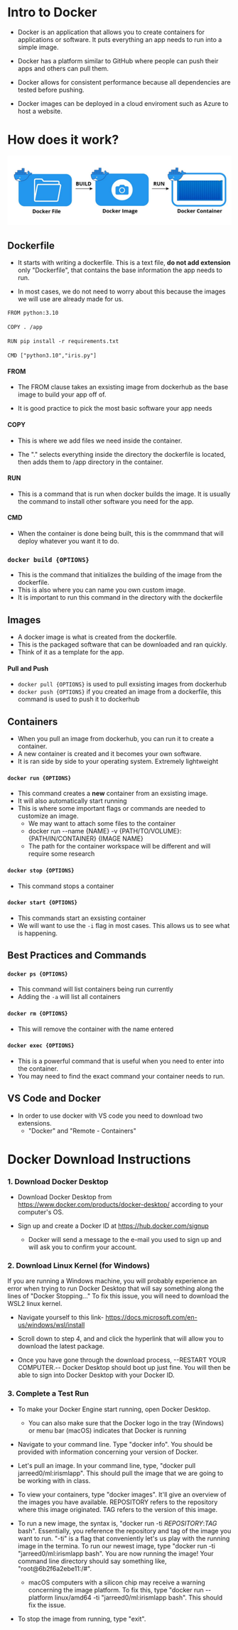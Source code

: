 # Intro to Docker
- Docker is an application that allows you to create containers for applications or software. It puts everything an app needs to run into a simple image.

- Docker has a platform similar to GitHub where people can push their apps and others can pull them.

- Docker allows for consistent performance because all dependencies are tested before pushing.

- Docker images can be deployed in a cloud enviroment such as Azure to host a website.

# How does it work?

![](res/image1.jpg)

## Dockerfile
- It starts with writing a dockerfile. This is a text file, __do not add extension__ only "Dockerfile", that contains the base information the app needs to run.

- In most cases, we do not need to worry about this because the images we will use are already made for us.

```
FROM python:3.10

COPY . /app

RUN pip install -r requirements.txt

CMD ["python3.10","iris.py"]
```

#### FROM
- The FROM clause takes an exsisting image from dockerhub as the base image to build your app off of.

- It is good practice to pick the most basic software your app needs

#### COPY
- This is where we add files we need inside the container. 

- The "." selects everything inside the directory the dockerfile is located, then adds them to /app directory in the container.

#### RUN
- This is a command that is run when docker builds the image. It is usually the command to install other software you need for the app.

#### CMD
- When the container is done being built, this is the commmand that will deploy whatever you want it to do.

### `docker build {OPTIONS}` 
- This is the command that initializes the building of the image from the dockerfile.
- This is also where you can name you own custom image.
- It is important to run this command in the directory with the dockerfile

## Images
- A docker image is what is created from the dockerfile.
- This is the packaged software that can be downloaded and ran quickly.
- Think of it as a template for the app.

#### Pull and Push
- `docker pull {OPTIONS}` is used to pull exsisting images from dockerhub
- `docker push {OPTIONS}` if you created an image from a dockerfile, this command is used to push it to dockerhub

## Containers 
- When you pull an image from dockerhub, you can run it to create a container.
- A new container is created and it becomes your own software.
- It is ran side by side to your operating system. Extremely lightweight

#### `docker run {OPTIONS}`
- This command creates a __new__ container from an exsisting image. 
- It will also automatically start running
- This is where some important flags or commands are needed to customize an image.
  - We may want to attach some files to the container
  - docker run --name {NAME} -v {PATH/TO/VOLUME}:{PATH/IN/CONTAINER} {IMAGE NAME}
  - The path for the container workspace will be different and will require some research

#### `docker stop {OPTIONS}`
- This command stops a container

#### `docker start {OPTIONS}`
- This commands start an exsisting container
- We will want to use the `-i` flag in most cases. This allows us to see what is happening.

## Best Practices and Commands

#### `docker ps {OPTIONS}`
- This command will list containers being run currently
- Adding the `-a` will list all containers 

#### `docker rm {OPTIONS}`
- This will remove the container with the name entered

#### `docker exec {OPTIONS}`
- This is a powerful command that is useful when you need to enter into the container.
- You may need to find the exact command your container needs to run.

## VS Code and Docker
- In order to use docker with VS code you need to download two extensions.
  - "Docker" and "Remote - Containers"

# Docker Download Instructions

### 1. Download Docker Desktop

- Download Docker Desktop from https://www.docker.com/products/docker-desktop/ according to your computer's OS.

- Sign up and create a Docker ID at https://hub.docker.com/signup
    - Docker will send a message to the e-mail you used to sign up and will ask you to confirm your account.

### 2. Download Linux Kernel (for Windows)

If you are running a Windows machine, you will probably experience an error when trying to run Docker Desktop that will say something along the lines of "Docker Stopping..." To fix this issue, you will need to download the WSL2 linux kernel.

- Navigate yourself to this link- https://docs.microsoft.com/en-us/windows/wsl/install

- Scroll down to step 4, and and click the hyperlink that will allow you to download the latest package.

- Once you have gone through the download process, --RESTART YOUR COMPUTER.-- Docker Desktop should boot up just fine. You will then be able to sign into Docker Desktop with your Docker ID.

### 3. Complete a Test Run

- To make your Docker Engine start running, open Docker Desktop.
    - You can also make sure that the Docker logo in the tray (Windows) or menu bar (macOS) indicates that Docker is running

- Navigate to your command line. Type "docker info". You should be provided with information concerning your version of Docker.

- Let's pull an image. In your command line, type, "docker pull jarreed0/ml:irismlapp". This should pull the image that we are going to be working with in class.

- To view your containers, type "docker images". It'll give an overview of the images you have available. REPOSITORY refers to the repository where this image originated. TAG refers to the version of this image.

- To run a new image, the syntax is, "docker run -ti *REPOSITORY*:*TAG* bash". Essentially, you reference the repository and tag of the image you want to run. "-ti" is a flag that conveniently let's us play with the running image in the termina. To run our newest image, type "docker run -ti "jarreed0/ml:irismlapp bash". You are now running the image! Your command line directory should say something like, "root@6b2f6a2ebe11:/#".
    - macOS computers with a silicon chip may receive a warning concerning the image platform. To fix this, type "docker run --platform linux/amd64 -ti "jarreed0/ml:irismlapp bash". This should fix the issue.

- To stop the image from running, type "exit".
